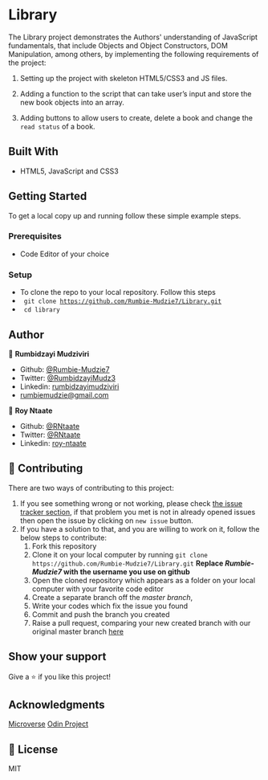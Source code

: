 # Library
The Library project demonstrates the Authors' understanding of JavaScript fundamentals, that include Objects and Object Constructors, DOM Manipulation, among others, by implementing the following requirements of the project:

1. Setting up the project with skeleton HTML5/CSS3 and JS files.

2. Adding a function to the script that can take user’s input and store the new book objects into an array.

3. Adding buttons to allow users to create, delete a book and change the `read status` of a book.



## Built With

- HTML5, JavaScript and CSS3


## Getting Started

To get a local copy up and running follow these simple example steps.

### Prerequisites

- Code Editor of your choice

### Setup

- To clone the repo to your local repository. Follow this steps
- <code> git clone https://github.com/Rumbie-Mudzie7/Library.git</code>
- <code> cd library</code>


## Author

:bust_in_silhouette: **Rumbidzayi Mudziviri**
- Github: [@Rumbie-Mudzie7](https://github.com/Rumbie-Mudzie7)
- Twitter: [@RumbidzayiMudz3](https://twitter.com/RumbidzayiMudz3)
- Linkedin: [rumbidzayimudziviri](https://www.linkedin.com/in/rumbidzayi-mudziviri)
- rumbiemudzie@gmail.com

:bust_in_silhouette: **Roy Ntaate**
- Github: [@RNtaate](https://github.com/RNtaate)
- Twitter: [@RNtaate](https://twitter.com/RNtaate)
- Linkedin: [roy-ntaate](https://linkedin.com/in/roy-ntaate) 

## :handshake: Contributing

There are two ways of contributing to this project:
1.  If you see something wrong or not working, please check [the issue tracker section](https://github.com/Rumbie-Mudzie7/Library/issues), if that problem you met is not in already opened issues then open the issue by clicking on `new issue` button.
2.  If you have a solution to that, and you are willing to work on it, follow the below steps to contribute:
    1.  Fork this repository
    1.  Clone it on your local computer by running `git clone https://github.com/Rumbie-Mudzie7/Library.git` __Replace *Rumbie-Mudzie7* with the username you use on github__
    1.  Open the cloned repository which appears as a folder on your local computer with your favorite code editor
    1.  Create a separate branch off the *master branch*,
    1.  Write your codes which fix the issue you found
    1.  Commit and push the branch you created
    1.  Raise a pull request, comparing your new created branch with our original master branch [here](https://github.com/Rumbie-Mudzie7/Library)



## Show your support

Give a :star:️ if you like this project!

## Acknowledgments
[Microverse](https://www.microverse.org)
[Odin Project](https://www.theodinproject.com/courses/javascript/lessons/library)

## :memo: License

MIT